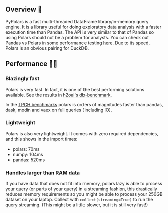 ## Overview 🧿
PyPolars is a fast multi-threaded DataFrame library/in-memory query engine. It is a library useful for doing exploratory data analysis with 
a faster execution time than Pandas. The API is very similar to that of Pandas so using Polars should not be a problem for analysts. You can check out 
Pandas vs Polars in some performance testing [here](https://kevinheavey.github.io/modern-polars/performance.html). Due to its speed, Polars is an obvious pairing
for DuckDB.


## Performance 🚀🚀

### Blazingly fast

Polars is very fast. In fact, it is one of the best performing solutions available.
See the results in [h2oai's db-benchmark](https://h2oai.github.io/db-benchmark/).

In the [TPCH benchmarks](https://www.pola.rs/benchmarks.html) polars is orders of magnitudes faster than pandas, dask, modin and vaex
on full queries (including IO).

### Lightweight

Polars is also very lightweight. It comes with zero required dependencies, and this shows in the import times:

- polars: 70ms
- numpy: 104ms
- pandas: 520ms

### Handles larger than RAM data

If you have data that does not fit into memory, polars lazy is able to process your query (or parts of your query) in a
streaming fashion, this drastically reduces memory requirements so you might be able to process your 250GB dataset on your
laptop. Collect with `collect(streaming=True)` to run the query streaming. (This might be a little slower, but
it is still very fast!)
